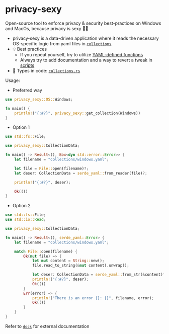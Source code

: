 # privacy-sexy

Open-source tool to enforce privacy & security best-practices on Windows and MacOs, because privacy is sexy 🍑🍆

- privacy-sexy is a data-driven application where it reads the necessary OS-specific logic from
  yaml files in [`collections`](https://github.com/sn99/privacy-sexy/tree/master/collections)
- 💡 Best practices
    - If you repeat yourself, try to utilize [YAML-defined functions](FunctionData)
    - Always try to add documentation and a way to revert a tweak in [scripts](ScriptData)
- 📖 Types in code: [`collections.rs`](https://github.com/sn99/privacy-sexy/blob/master/src/collection.rs)

Usage:

- Preferred way
```rust
use privacy_sexy::OS::Windows;

fn main() {
    println!("{:#?}", privacy_sexy::get_collection(Windows))
}
```

- Option 1
```rust
use std::fs::File;

use privacy_sexy::CollectionData;

fn main() -> Result<(), Box<dyn std::error::Error>> {
    let filename = "collections/windows.yaml";

    let file = File::open(filename)?;
    let deser: CollectionData = serde_yaml::from_reader(file)?;

    println!("{:#?}", deser);

    Ok(())
}
```

- Option 2
```rust
use std::fs::File;
use std::io::Read;

use privacy_sexy::CollectionData;

fn main() -> Result<(), serde_yaml::Error> {
    let filename = "collections/windows.yaml";

    match File::open(filename) {
        Ok(mut file) => {
            let mut content = String::new();
            file.read_to_string(&mut content).unwrap();

            let deser: CollectionData = serde_yaml::from_str(&content)?;
            println!("{:#?}", deser);
            Ok(())
        }
        Err(error) => {
            println!("There is an error {}: {}", filename, error);
            Ok(())
        }
    }
}
```

Refer to [`docs`](https://github.com/undergroundwires/privacy.sexy/tree/master/docs) for external documentation